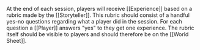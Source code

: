 At the end of each session, players will receive [[Experience]] based on a rubric made by the [[Storyteller]]. This rubric should consist of a handful yes-no questions regarding what a player did in the session. For each question a [[Player]] answers "yes" to they get one experience. The rubric itself should be visible to players and should therefore be on the [[World Sheet]].